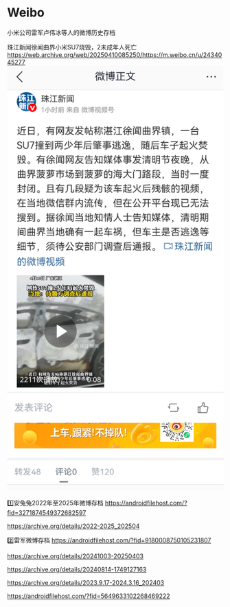 # Weibo
小米公司雷军卢伟冰等人的微博历史存档

珠江新闻徐闻曲界小米SU7烧毁，2未成年人死亡
https://web.archive.org/web/20250410085250/https://m.weibo.cn/u/2434045277
![珠江新闻当日报道](https://github.com/MoslinZ/Weibo/blob/main/5153908667189681.jpg)

1️⃣安兔兔2022年至2025年微博存档
https://androidfilehost.com/?fid=3271874549372682597

https://archive.org/details/2022-2025_202504

2️⃣雷军微博存档
https://androidfilehost.com/?fid=9180008750105231807

https://archive.org/details/20241003-20250403

https://archive.org/details/20240814-1749127163

https://archive.org/details/2023.9.17-2024.3.16_202403

https://androidfilehost.com/?fid=5649633102268469222
